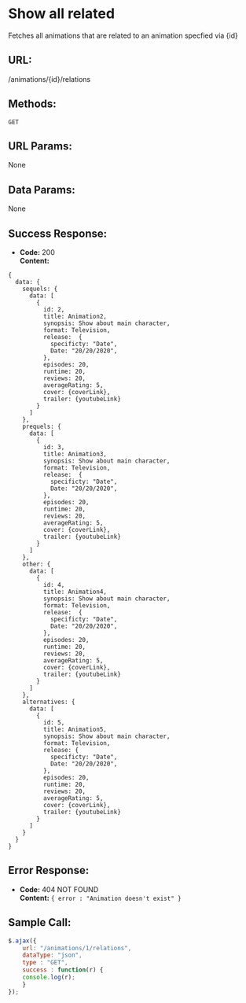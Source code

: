 # Show all related

  Fetches all animations that are related to an animation specfied via {id}
  
## URL:

  /animations/{id}/relations

## Methods:

  `GET`
  
## URL Params:

  None

## Data Params:

  None

## Success Response:

  * **Code:** 200 <br />
  **Content:** 
  ```
  { 
    data: {
      sequels: {
        data: [ 
          {
            id: 2,
            title: Animation2,
            synopsis: Show about main character,
            format: Television,
            release:  {
              specificty: "Date",
              Date: "20/20/2020",
            },
            episodes: 20,
            runtime: 20,
            reviews: 20,
            averageRating: 5,
            cover: {coverLink},
            trailer: {youtubeLink}
          }
        ]
      },
      prequels: {
        data: [
          {
            id: 3,
            title: Animation3,
            synopsis: Show about main character,
            format: Television,
            release:  {
              specificty: "Date",
              Date: "20/20/2020",
            },
            episodes: 20,
            runtime: 20,
            reviews: 20,
            averageRating: 5,
            cover: {coverLink},
            trailer: {youtubeLink}
          }
        ]
      },
      other: {
        data: [
          {
            id: 4,
            title: Animation4,
            synopsis: Show about main character,
            format: Television,
            release:  {
              specificty: "Date",
              Date: "20/20/2020",
            },
            episodes: 20,
            runtime: 20,
            reviews: 20,
            averageRating: 5,
            cover: {coverLink},
            trailer: {youtubeLink}
          }
        ]
      },
      alternatives: {
        data: [
          {
            id: 5,
            title: Animation5,
            synopsis: Show about main character,
            format: Television,
            release: {
              specificty: "Date",
              Date: "20/20/2020",
            },
            episodes: 20,
            runtime: 20,
            reviews: 20,
            averageRating: 5,
            cover: {coverLink},
            trailer: {youtubeLink}
          }
        ]
      }
    }
  }
  ```
 
## Error Response:

  * **Code:** 404 NOT FOUND <br />
  **Content:** `{ error : "Animation doesn't exist" }`

## Sample Call:

  ```javascript
  $.ajax({
      url: "/animations/1/relations",
      dataType: "json",
      type : "GET",
      success : function(r) {
      console.log(r);
      }
  });
